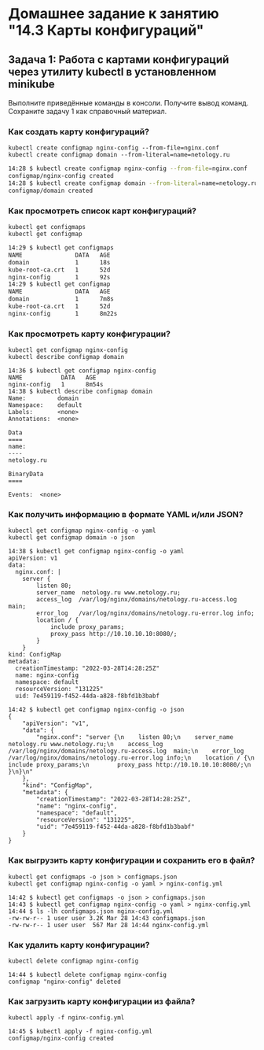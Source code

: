 # Домашнее задание к занятию "14.3 Карты конфигураций"

## Задача 1: Работа с картами конфигураций через утилиту kubectl в установленном minikube

Выполните приведённые команды в консоли. Получите вывод команд. Сохраните
задачу 1 как справочный материал.

### Как создать карту конфигураций?

```
kubectl create configmap nginx-config --from-file=nginx.conf
kubectl create configmap domain --from-literal=name=netology.ru
```
```sh
14:28 $ kubectl create configmap nginx-config --from-file=nginx.conf
configmap/nginx-config created
14:28 $ kubectl create configmap domain --from-literal=name=netology.ru
configmap/domain created
```
### Как просмотреть список карт конфигураций?

```
kubectl get configmaps
kubectl get configmap
```
```sh
14:29 $ kubectl get configmaps
NAME               DATA   AGE
domain             1      18s
kube-root-ca.crt   1      52d
nginx-config       1      92s
14:29 $ kubectl get configmap
NAME               DATA   AGE
domain             1      7m8s
kube-root-ca.crt   1      52d
nginx-config       1      8m22s
```
### Как просмотреть карту конфигурации?

```
kubectl get configmap nginx-config
kubectl describe configmap domain
```
```
14:36 $ kubectl get configmap nginx-config
NAME           DATA   AGE
nginx-config   1      8m54s
14:38 $ kubectl describe configmap domain
Name:         domain
Namespace:    default
Labels:       <none>
Annotations:  <none>

Data
====
name:
----
netology.ru

BinaryData
====

Events:  <none>
```

### Как получить информацию в формате YAML и/или JSON?

```
kubectl get configmap nginx-config -o yaml
kubectl get configmap domain -o json
```
```
14:38 $ kubectl get configmap nginx-config -o yaml
apiVersion: v1
data:
  nginx.conf: |
    server {
        listen 80;
        server_name  netology.ru www.netology.ru;
        access_log  /var/log/nginx/domains/netology.ru-access.log  main;
        error_log   /var/log/nginx/domains/netology.ru-error.log info;
        location / {
            include proxy_params;
            proxy_pass http://10.10.10.10:8080/;
        }
    }
kind: ConfigMap
metadata:
  creationTimestamp: "2022-03-28T14:28:25Z"
  name: nginx-config
  namespace: default
  resourceVersion: "131225"
  uid: 7e459119-f452-44da-a828-f8bfd1b3babf
  
14:42 $ kubectl get configmap nginx-config -o json
{
    "apiVersion": "v1",
    "data": {
        "nginx.conf": "server {\n    listen 80;\n    server_name  netology.ru www.netology.ru;\n    access_log  /var/log/nginx/domains/netology.ru-access.log  main;\n    error_log   /var/log/nginx/domains/netology.ru-error.log info;\n    location / {\n        include proxy_params;\n        proxy_pass http://10.10.10.10:8080/;\n    }\n}\n"
    },
    "kind": "ConfigMap",
    "metadata": {
        "creationTimestamp": "2022-03-28T14:28:25Z",
        "name": "nginx-config",
        "namespace": "default",
        "resourceVersion": "131225",
        "uid": "7e459119-f452-44da-a828-f8bfd1b3babf"
    }
}
```

### Как выгрузить карту конфигурации и сохранить его в файл?

```
kubectl get configmaps -o json > configmaps.json
kubectl get configmap nginx-config -o yaml > nginx-config.yml
```
```
14:42 $ kubectl get configmaps -o json > configmaps.json
14:43 $ kubectl get configmap nginx-config -o yaml > nginx-config.yml
14:44 $ ls -lh configmaps.json nginx-config.yml 
-rw-rw-r-- 1 user user 3.2K Mar 28 14:43 configmaps.json
-rw-rw-r-- 1 user user  567 Mar 28 14:44 nginx-config.yml
```
### Как удалить карту конфигурации?

```
kubectl delete configmap nginx-config
```
```
14:44 $ kubectl delete configmap nginx-config
configmap "nginx-config" deleted
```
### Как загрузить карту конфигурации из файла?

```
kubectl apply -f nginx-config.yml
```
```
14:45 $ kubectl apply -f nginx-config.yml
configmap/nginx-config created
```

